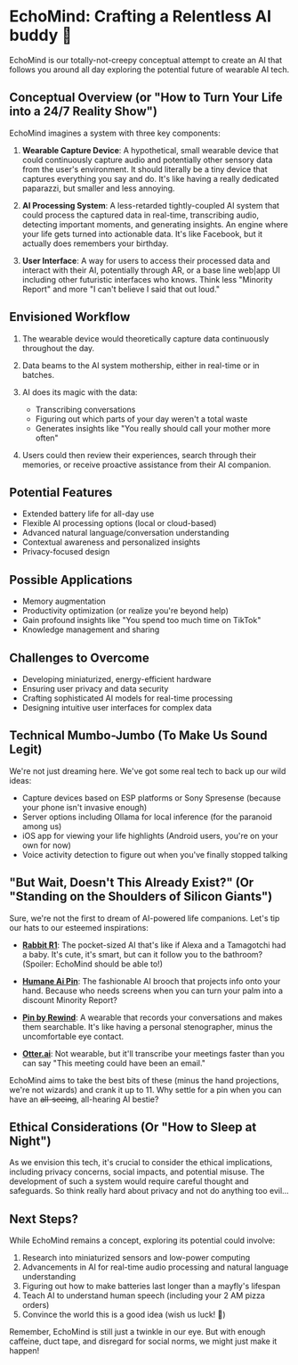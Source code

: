 # EchoMind: Crafting a Relentless AI buddy 🤔

EchoMind is our totally-not-creepy conceptual attempt to create an AI that follows you around all day exploring the potential future of wearable AI tech.

## Conceptual Overview (or "How to Turn Your Life into a 24/7 Reality Show")

EchoMind imagines a system with three key components:

1. **Wearable Capture Device**: A hypothetical, small wearable device that could continuously capture audio and potentially other sensory data from the user's environment. It should literally be a tiny device that captures everything you say and do. It's like having a really dedicated paparazzi, but smaller and less annoying.

2. **AI Processing System**: A less-retarded tightly-coupled AI system that could process the captured data in real-time, transcribing audio, detecting important moments, and generating insights. An engine where your life gets turned into actionable data. It's like Facebook, but it actually does remembers your birthday.

3. **User Interface**: A way for users to access their processed data and interact with their AI, potentially through AR, or a base line web|app UI including other futuristic interfaces who knows. Think less "Minority Report" and more "I can't believe I said that out loud."

## Envisioned Workflow

1. The wearable device would theoretically capture data continuously throughout the day.

2. Data beams to the AI system mothership, either in real-time or in batches.

3. AI does its magic with the data:
   - Transcribing conversations
   - Figuring out which parts of your day weren't a total waste
   - Generates insights like "You really should call your mother more often"

4. Users could then review their experiences, search through their memories, or receive proactive assistance from their AI companion.
   
## Potential Features

- Extended battery life for all-day use
- Flexible AI processing options (local or cloud-based)
- Advanced natural language/conversation understanding
- Contextual awareness and personalized insights
- Privacy-focused design

## Possible Applications

- Memory augmentation
- Productivity optimization (or realize you're beyond help)
- Gain profound insights like "You spend too much time on TikTok"
- Knowledge management and sharing

## Challenges to Overcome

- Developing miniaturized, energy-efficient hardware
- Ensuring user privacy and data security
- Crafting sophisticated AI models for real-time processing
- Designing intuitive user interfaces for complex data

## Technical Mumbo-Jumbo (To Make Us Sound Legit)

We're not just dreaming here. We've got some real tech to back up our wild ideas:

- Capture devices based on ESP platforms or Sony Spresense (because your phone isn't invasive enough)
- Server options including Ollama for local inference (for the paranoid among us)
- iOS app for viewing your life highlights (Android users, you're on your own for now)
- Voice activity detection to figure out when you've finally stopped talking

## "But Wait, Doesn't This Already Exist?" (Or "Standing on the Shoulders of Silicon Giants")

Sure, we're not the first to dream of AI-powered life companions. Let's tip our hats to our esteemed inspirations:

- **[Rabbit R1](https://www.rabbit.tech/rabbit-r1)**: The pocket-sized AI that's like if Alexa and a Tamagotchi had a baby. It's cute, it's smart, but can it follow you to the bathroom? (Spoiler: EchoMind should be able to!)

- **[Humane Ai Pin](https://humane.com/aipin)**: The fashionable AI brooch that projects info onto your hand. Because who needs screens when you can turn your palm into a discount Minority Report?

- **[Pin by Rewind](https://www.tryrewind.ai/pendant)**: A wearable that records your conversations and makes them searchable. It's like having a personal stenographer, minus the uncomfortable eye contact.

- **[Otter.ai](https://otter.ai/)**: Not wearable, but it'll transcribe your meetings faster than you can say "This meeting could have been an email."

EchoMind aims to take the best bits of these (minus the hand projections, we're not wizards) and crank it up to 11. Why settle for a pin when you can have an ~~all-seeing~~, all-hearing AI bestie?

## Ethical Considerations (Or "How to Sleep at Night")
As we envision this tech, it's crucial to consider the ethical implications, including privacy concerns, social impacts, and potential misuse. The development of such a system would require careful thought and safeguards. So think really hard about privacy and not do anything too evil...

## Next Steps?

While EchoMind remains a concept, exploring its potential could involve:

1. Research into miniaturized sensors and low-power computing
2. Advancements in AI for real-time audio processing and natural language understanding
3. Figuring out how to make batteries last longer than a mayfly's lifespan
4. Teach AI to understand human speech (including your 2 AM pizza orders)
5. Convince the world this is a good idea (wish us luck! 🫠)

Remember, EchoMind is still just a twinkle in our eye. But with enough caffeine, duct tape, and disregard for social norms, we might just make it happen!
